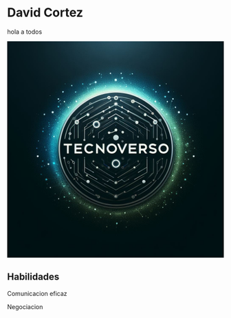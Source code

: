 # David Cortez
hola a todos

![foto de David](./logo%20tecnoverso%202.jpg)

## Habilidades
Comunicacion eficaz

Negociacion


